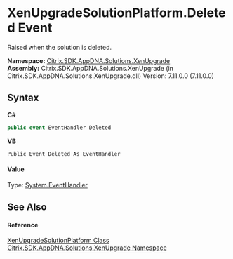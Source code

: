 # XenUpgradeSolutionPlatform.Deleted Event
 

Raised when the solution is deleted.

**Namespace:**&nbsp;<a href="2805b95f-a335-5d98-deaf-c0312b394eda">Citrix.SDK.AppDNA.Solutions.XenUpgrade</a><br />**Assembly:**&nbsp;Citrix.SDK.AppDNA.Solutions.XenUpgrade (in Citrix.SDK.AppDNA.Solutions.XenUpgrade.dll) Version: 7.11.0.0 (7.11.0.0)

## Syntax

**C#**
```csharp
public event EventHandler Deleted
```

**VB**
```vbnet
Public Event Deleted As EventHandler
```


#### Value
Type: <a href="http://msdn2.microsoft.com/en-us/library/xhb70ccc" target="_blank">System.EventHandler</a>

## See Also


#### Reference
<a href="48bcdf7c-5ba9-7d5c-97a4-df0ee82d9c4b">XenUpgradeSolutionPlatform Class</a><br /><a href="2805b95f-a335-5d98-deaf-c0312b394eda">Citrix.SDK.AppDNA.Solutions.XenUpgrade Namespace</a><br />